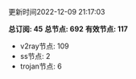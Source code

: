 更新时间2022-12-09 21:17:03

**总订阅: 45**
**总节点: 692**
**有效节点: 117**
- v2ray节点: 109
- ss节点: 2
- trojan节点: 6
